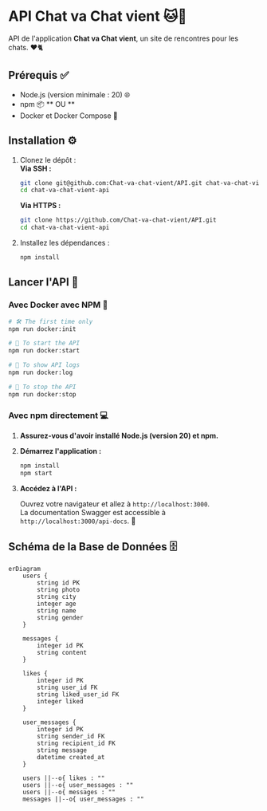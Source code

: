 # API Chat va Chat vient 🐱💬

API de l'application **Chat va Chat vient**, un site de rencontres pour les chats. ❤️🐈

## Prérequis ✅

- Node.js (version minimale : 20) 🌐
- npm 📦
  **      OU      **
- Docker et Docker Compose 🐳

## Installation ⚙️

1. Clonez le dépôt :  
   **Via SSH :**

   ```bash
   git clone git@github.com:Chat-va-chat-vient/API.git chat-va-chat-vient-api
   cd chat-va-chat-vient-api
   ```

   **Via HTTPS :**

   ```bash
   git clone https://github.com/Chat-va-chat-vient/API.git
   cd chat-va-chat-vient-api
   ```

2. Installez les dépendances :

   ```bash
   npm install
   ```

## Lancer l'API 🚀

### Avec Docker avec NPM 🐋

```bash
# 🛠️ The first time only
npm run docker:init

# 🚀 To start the API
npm run docker:start

# 📜 To show API logs
npm run docker:log

# 🛑 To stop the API
npm run docker:stop
```

### Avec npm directement 💻

1. **Assurez-vous d'avoir installé Node.js (version 20) et npm.**

2. **Démarrez l'application :**

   ```bash
   npm install
   npm start
   ```

3. **Accédez à l'API :**

   Ouvrez votre navigateur et allez à `http://localhost:3000`.  
   La documentation Swagger est accessible à `http://localhost:3000/api-docs`. 📖

## Schéma de la Base de Données 🗄️

```mermaid
erDiagram
    users {
        string id PK
        string photo
        string city
        integer age
        string name
        string gender
    }

    messages {
        integer id PK
        string content
    }

    likes {
        integer id PK
        string user_id FK
        string liked_user_id FK
        integer liked
    }

    user_messages {
        integer id PK
        string sender_id FK
        string recipient_id FK
        string message
        datetime created_at
    }

    users ||--o{ likes : ""
    users ||--o{ user_messages : ""
    users ||--o{ messages : ""
    messages ||--o{ user_messages : ""
```
